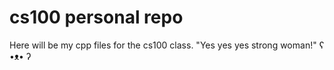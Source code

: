 # cs100 personal repo
Here will be my cpp files for the cs100 class. 
"Yes yes yes strong woman!" ʕ •ᴥ• ʔ	
